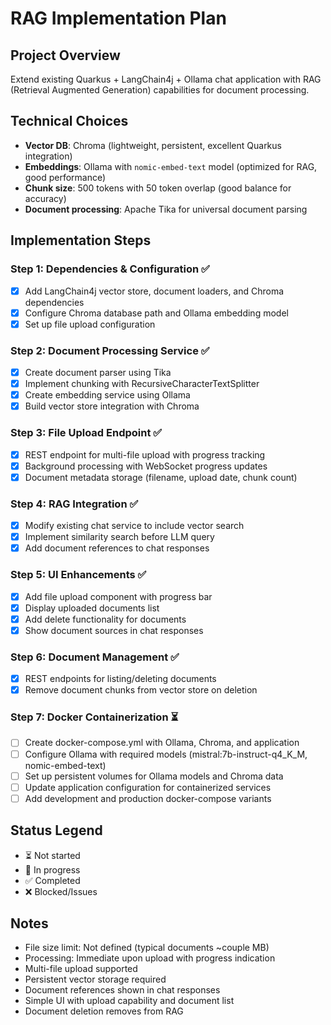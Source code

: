 # RAG Implementation Plan

## Project Overview
Extend existing Quarkus + LangChain4j + Ollama chat application with RAG (Retrieval Augmented Generation) capabilities for document processing.

## Technical Choices
- **Vector DB**: Chroma (lightweight, persistent, excellent Quarkus integration)
- **Embeddings**: Ollama with `nomic-embed-text` model (optimized for RAG, good performance)
- **Chunk size**: 500 tokens with 50 token overlap (good balance for accuracy)
- **Document processing**: Apache Tika for universal document parsing

## Implementation Steps

### Step 1: Dependencies & Configuration ✅
- [x] Add LangChain4j vector store, document loaders, and Chroma dependencies
- [x] Configure Chroma database path and Ollama embedding model
- [x] Set up file upload configuration

### Step 2: Document Processing Service ✅
- [x] Create document parser using Tika
- [x] Implement chunking with RecursiveCharacterTextSplitter
- [x] Create embedding service using Ollama
- [x] Build vector store integration with Chroma

### Step 3: File Upload Endpoint ✅
- [x] REST endpoint for multi-file upload with progress tracking
- [x] Background processing with WebSocket progress updates
- [x] Document metadata storage (filename, upload date, chunk count)

### Step 4: RAG Integration ✅
- [x] Modify existing chat service to include vector search
- [x] Implement similarity search before LLM query
- [x] Add document references to chat responses

### Step 5: UI Enhancements ✅
- [x] Add file upload component with progress bar
- [x] Display uploaded documents list
- [x] Add delete functionality for documents
- [x] Show document sources in chat responses

### Step 6: Document Management ✅
- [x] REST endpoints for listing/deleting documents
- [x] Remove document chunks from vector store on deletion

### Step 7: Docker Containerization ⏳
- [ ] Create docker-compose.yml with Ollama, Chroma, and application
- [ ] Configure Ollama with required models (mistral:7b-instruct-q4_K_M, nomic-embed-text)
- [ ] Set up persistent volumes for Ollama models and Chroma data
- [ ] Update application configuration for containerized services
- [ ] Add development and production docker-compose variants

## Status Legend
- ⏳ Not started
- 🔄 In progress
- ✅ Completed
- ❌ Blocked/Issues

## Notes
- File size limit: Not defined (typical documents ~couple MB)
- Processing: Immediate upon upload with progress indication
- Multi-file upload supported
- Persistent vector storage required
- Document references shown in chat responses
- Simple UI with upload capability and document list
- Document deletion removes from RAG
